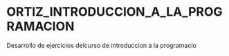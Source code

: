 # ORTIZ_INTRODUCCION_A_LA_PROGRAMACION
Desarrollo de ejercicios delcurso de introduccion a la programacio
